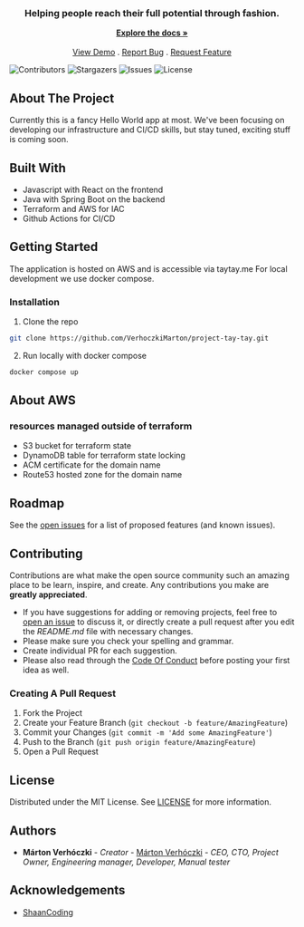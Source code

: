 <br/>
<p align="center">
  <h3 align="center">Helping people reach their full potential through fashion.</h3>

  <p align="center">
    <a href="https://github.com/VerhoczkiMarton/project-tay-tay"><strong>Explore the docs »</strong></a>
    <br/>
    <br/>
    <a href="https://github.com/VerhoczkiMarton/project-tay-tay">View Demo</a>
    .
    <a href="https://github.com/VerhoczkiMarton/project-tay-tay/issues">Report Bug</a>
    .
    <a href="https://github.com/VerhoczkiMarton/project-tay-tay/issues">Request Feature</a>
  </p>
</p>

![Contributors](https://img.shields.io/github/contributors/VerhoczkiMarton/project-tay-tay?color=dark-green) ![Stargazers](https://img.shields.io/github/stars/VerhoczkiMarton/project-tay-tay?style=social) ![Issues](https://img.shields.io/github/issues/VerhoczkiMarton/project-tay-tay) ![License](https://img.shields.io/github/license/VerhoczkiMarton/project-tay-tay) 

## About The Project

Currently this is a fancy Hello World app at most. We've been focusing on developing our infrastructure and CI/CD skills, but stay tuned, exciting stuff is coming soon.

## Built With

- Javascript with React on the frontend
- Java with Spring Boot on the backend
- Terraform and AWS for IAC
- Github Actions for CI/CD

## Getting Started

The application is hosted on AWS and is accessible via taytay.me
For local development we use docker compose.

### Installation

1. Clone the repo

```sh
git clone https://github.com/VerhoczkiMarton/project-tay-tay.git
```

2. Run locally with docker compose

```sh
docker compose up
```

## About AWS

### resources managed outside of terraform
- S3 bucket for terraform state
- DynamoDB table for terraform state locking
- ACM certificate for the domain name
- Route53 hosted zone for the domain name

## Roadmap

See the [open issues](https://github.com/VerhoczkiMarton/project-tay-tay/issues) for a list of proposed features (and known issues).

## Contributing

Contributions are what make the open source community such an amazing place to be learn, inspire, and create. Any contributions you make are **greatly appreciated**.
* If you have suggestions for adding or removing projects, feel free to [open an issue](https://github.com/VerhoczkiMarton/project-tay-tay/issues/new) to discuss it, or directly create a pull request after you edit the *README.md* file with necessary changes.
* Please make sure you check your spelling and grammar.
* Create individual PR for each suggestion.
* Please also read through the [Code Of Conduct](https://github.com/VerhoczkiMarton/project-tay-tay/blob/main/CODE_OF_CONDUCT.md) before posting your first idea as well.

### Creating A Pull Request

1. Fork the Project
2. Create your Feature Branch (`git checkout -b feature/AmazingFeature`)
3. Commit your Changes (`git commit -m 'Add some AmazingFeature'`)
4. Push to the Branch (`git push origin feature/AmazingFeature`)
5. Open a Pull Request

## License

Distributed under the MIT License. See [LICENSE](https://github.com/VerhoczkiMarton/project-tay-tay/blob/main/LICENSE.md) for more information.

## Authors

* **Márton Verhóczki** - *Creator* - [Márton Verhóczki](https://github.com/VerhoczkiMarton) - *CEO, CTO, Project Owner, Engineering manager, Developer, Manual tester*

## Acknowledgements

* [ShaanCoding](https://github.com/ShaanCoding/)
